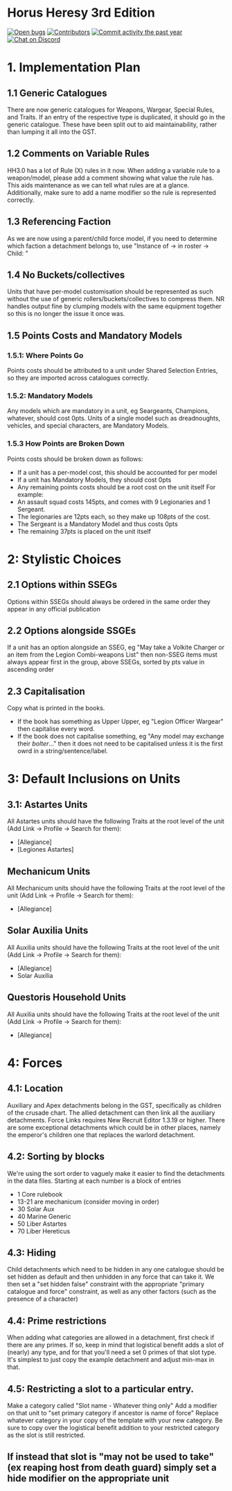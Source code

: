 Horus Heresy 3rd Edition
==================

[![Open bugs](https://img.shields.io/github/issues/BSData/horus-heresy-3rd-edition/bug.svg?style=flat-square&label=bugs)](https://github.com/BSData/horus-heresy-3rd-edition/issues?q=is%3Aissue+is%3Aopen+label%3Abug)
[![Contributors](https://img.shields.io/github/contributors/BSData/horus-heresy-3rd-edition.svg?style=flat-square)](https://github.com/BSData/horus-heresy-3rd-edition/graphs/contributors)
[![Commit activity the past year](https://img.shields.io/github/commit-activity/y/BSData/horus-heresy-3rd-edition.svg?style=flat-square)](https://github.com/BSData/horus-heresy-3rd-edition/pulse/monthly)
[![Chat on Discord](https://img.shields.io/discord/558412685981777922.svg?logo=discord&style=popout-square)](https://www.bsdata.net/discord)

# 1. Implementation Plan
## 1.1 Generic Catalogues
There are now generic catalogues for Weapons, Wargear, Special Rules, and Traits. If an entry of the respective type is duplicated, it should go in the generic catalogue.
These have been split out to aid maintainability, rather than lumping it all into the GST.
## 1.2 Comments on Variable Rules
HH3.0 has a lot of Rule (X) rules in it now. When adding a variable rule to a weapon/model, please add a comment showing what value the rule has. This aids maintenance as we can tell what rules are at a glance. Additionally, make sure to add a name modifier so the rule is represented correctly.
## 1.3 Referencing Faction
As we are now using a parent/child force model, if you need to determine which faction a detachment belongs to, use "Instance of -> in roster -> Child: <the target catalogue for that faction>"
## 1.4 No Buckets/collectives
Units that have per-model customisation should be represented as such without the use of generic rollers/buckets/collectives to compress them. NR handles output fine by clumping models with the same equipment together so this is no longer the issue it once was.
## 1.5 Points Costs and Mandatory Models
### 1.5.1: Where Points Go
Points costs should be attributed to a unit under Shared Selection Entries, so they are imported across catalogues correctly.
### 1.5.2: Mandatory Models
Any models which are mandatory in a unit, eg Seargeants, Champions, whatever, should cost 0pts. Units of a single model such as dreadnoughts, vehicles, and special characters, are Mandatory Models.
### 1.5.3 How Points are Broken Down
Points costs should be broken down as follows:
- If a unit has a per-model cost, this should be accounted for per model
- If a unit has Mandatory Models, they should cost 0pts
- Any remaining points costs should be a root cost on the unit itself
For example:
- An assault squad costs 145pts, and comes with 9 Legionaries and 1 Sergeant. 
- The legionaries are 12pts each, so they make up 108pts of the cost.
- The Sergeant is a Mandatory Model and thus costs 0pts
- The remaining 37pts is placed on the unit itself

# 2: Stylistic Choices
## 2.1 Options within SSEGs
Options within SSEGs should always be ordered in the same order they appear in any official publication
## 2.2 Options alongside SSGEs
If a unit has an option alongside an SSEG, eg "May take a Volkite Charger or an item from the Legion Combi-weapons List" then non-SSEG items must always appear first in the group, above SSEGs, sorted by pts value in ascending order
## 2.3 Capitalisation
Copy what is printed in the books.
- If the book has something as Upper Upper, eg "Legion Officer Wargear" then capitalise every word.
- If the book does not capitalise something, eg "Any model may exchange their *bolter*..." then it does not need to be capitalised unless it is the first owrd in a string/sentence/label.

# 3: Default Inclusions on Units
## 3.1: Astartes Units
All Astartes units should have the following Traits at the root level of the unit (Add Link -> Profile -> Search for them):
- \[Allegiance]
- \[Legiones Astartes]
## Mechanicum Units
All Mechanicum units should have the following Traits at the root level of the unit (Add Link -> Profile -> Search for them):
- \[Allegiance]
## Solar Auxilia Units
All Auxilia units should have the following Traits at the root level of the unit (Add Link -> Profile -> Search for them):
- \[Allegiance]
-  Solar Auxilia
## Questoris Household Units
All Auxilia units should have the following Traits at the root level of the unit (Add Link -> Profile -> Search for them):
- \[Allegiance]

# 4: Forces
## 4.1: Location
Auxiliary and Apex detachments belong in the GST, specifically as children of the crusade chart. 
The allied detachment can then link all the auxiliary detachments. 
Force Links requires New Recruit Editor 1.3.19 or higher.
There are some exceptional detachments which could be in other places, 
namely the emperor's children one that replaces the warlord detachment.
## 4.2: Sorting by blocks
We're using the sort order to vaguely make it easier to find the detachments in the data files.
Starting at each number is a block of entries
- 1 Core rulebook
- 13-21 are mechanicum (consider moving in order)
- 30 Solar Aux
- 40 Marine Generic
- 50 Liber Astartes
- 70 Liber Hereticus

## 4.3: Hiding
Child detachments which need to be hidden in any one catalogue should be set hidden as default and 
then unhidden in any force that can take it.
We then set a "set hidden false" constraint with the appropriate "primary catalogue and force" constraint, 
as well as any other factors (such as the presence of a character)

## 4.4: Prime restrictions
When adding what categories are allowed in a detachment, first check if there are any primes. 
If so, keep in mind that logistical benefit adds a slot of (nearly) any type, and for that you'll need
a set 0 primes of that slot type. It's simplest to just copy the example detachment and adjust min-max in that.

## 4.5: Restricting a slot to a particular entry.
Make a category called "Slot name - Whatever thing only" 
Add a modifier on that unit to "set primary category if ancestor is name of force"
Replace whatever category in your copy of the template with your new category. 
Be sure to copy over the logistical benefit addition to your restricted category as the slot is still restricted.

If instead that slot is "may not be used to take" (ex reaping host from death guard) simply set a hide modifier 
on the appropriate unit
---

[BSData.net]: https://www.bsdata.net/
[bug report]: https://github.com/BSData/TemplateDataRepo/issues/new/choose

